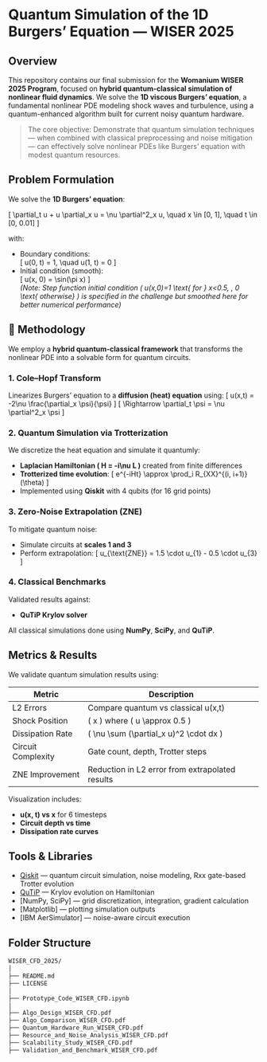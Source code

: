 # Quantum Simulation of the 1D Burgers’ Equation — WISER 2025

## Overview

This repository contains our final submission for the **Womanium WISER 2025 Program**, focused on **hybrid quantum-classical simulation of nonlinear fluid dynamics**. We solve the **1D viscous Burgers’ equation**, a fundamental nonlinear PDE modeling shock waves and turbulence, using a quantum-enhanced algorithm built for current noisy quantum hardware.

>  The core objective: Demonstrate that quantum simulation techniques — when combined with classical preprocessing and noise mitigation — can effectively solve nonlinear PDEs like Burgers’ equation with modest quantum resources.

##  Problem Formulation

We solve the **1D Burgers’ equation**:

\[
\partial_t u + u \partial_x u = \nu \partial^2_x u, \quad x \in [0, 1], \quad t \in [0, 0.01]
\]

with:
- Boundary conditions:  
  \[ u(0, t) = 1, \quad u(1, t) = 0 \]
- Initial condition (smooth):  
  \[ u(x, 0) = \sin(\pi x) \]  
  *(Note: Step function initial condition \( u(x,0)=1 \text{ for } x<0.5, \, 0 \text{ otherwise} \) is specified in the challenge but smoothed here for better numerical performance)*
  
## 🔬 Methodology

We employ a **hybrid quantum-classical framework** that transforms the nonlinear PDE into a solvable form for quantum circuits.

###  1. Cole–Hopf Transform  
Linearizes Burgers’ equation to a **diffusion (heat) equation** using:
\[
u(x,t) = -2\nu \frac{\partial_x \psi}{\psi}
\]
\[
\Rightarrow \partial_t \psi = \nu \partial^2_x \psi
\]

### 2. Quantum Simulation via Trotterization  
We discretize the heat equation and simulate it quantumly:
- **Laplacian Hamiltonian \( H = -i\nu L \)** created from finite differences
- **Trotterized time evolution**:
  \[
  e^{-iHt} \approx \prod_i R_{XX}^{(i, i+1)}(\theta)
  \]
- Implemented using **Qiskit** with 4 qubits (for 16 grid points)

### 3. Zero-Noise Extrapolation (ZNE)  
To mitigate quantum noise:
- Simulate circuits at **scales 1 and 3**
- Perform extrapolation:
  \[
  u_{\text{ZNE}} = 1.5 \cdot u_{1} - 0.5 \cdot u_{3}
  \]

### 4. Classical Benchmarks  
Validated results against:  
- **QuTiP Krylov solver**

All classical simulations done using **NumPy**, **SciPy**, and **QuTiP**.

## Metrics & Results

We validate quantum simulation results using:

| Metric               | Description |
|----------------------|-------------|
| L2 Errors          | Compare quantum vs classical u(x,t) |
| Shock Position     | \( x \) where \( u \approx 0.5 \) |
| Dissipation Rate   | \( \nu \sum (\partial_x u)^2 \cdot dx \) |
| Circuit Complexity | Gate count, depth, Trotter steps |
| ZNE Improvement    | Reduction in L2 error from extrapolated results |

Visualization includes:
- **u(x, t) vs x** for 6 timesteps
- **Circuit depth vs time**
- **Dissipation rate curves**

## Tools & Libraries

- [Qiskit](https://qiskit.org/) — quantum circuit simulation, noise modeling, Rxx gate-based Trotter evolution  
- [QuTiP](https://qutip.org/) — Krylov evolution on Hamiltonian  
- [NumPy, SciPy] — grid discretization, integration, gradient calculation  
- [Matplotlib] — plotting simulation outputs  
- [IBM AerSimulator] — noise-aware circuit execution

##  Folder Structure

```bash
WISER_CFD_2025/
│
├── README.md
├── LICENSE
│
├── Prototype_Code_WISER_CFD.ipynb
│
├── Algo_Design_WISER_CFD.pdf
├── Algo_Comparison_WISER_CFD.pdf
├── Quantum_Hardware_Run_WISER_CFD.pdf
├── Resource_and_Noise_Analysis_WISER_CFD.pdf
├── Scalability_Study_WISER_CFD.pdf
├── Validation_and_Benchmark_WISER_CFD.pdf


